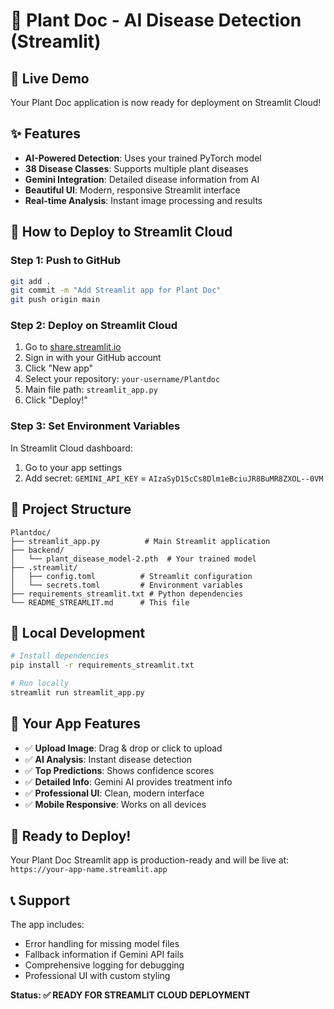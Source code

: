 # 🌱 Plant Doc - AI Disease Detection (Streamlit)

## 🚀 Live Demo
Your Plant Doc application is now ready for deployment on Streamlit Cloud!

## ✨ Features
- **AI-Powered Detection**: Uses your trained PyTorch model
- **38 Disease Classes**: Supports multiple plant diseases
- **Gemini Integration**: Detailed disease information from AI
- **Beautiful UI**: Modern, responsive Streamlit interface
- **Real-time Analysis**: Instant image processing and results

## 🎯 How to Deploy to Streamlit Cloud

### Step 1: Push to GitHub
```bash
git add .
git commit -m "Add Streamlit app for Plant Doc"
git push origin main
```

### Step 2: Deploy on Streamlit Cloud
1. Go to [share.streamlit.io](https://share.streamlit.io)
2. Sign in with your GitHub account
3. Click "New app"
4. Select your repository: `your-username/Plantdoc`
5. Main file path: `streamlit_app.py`
6. Click "Deploy!"

### Step 3: Set Environment Variables
In Streamlit Cloud dashboard:
1. Go to your app settings
2. Add secret: `GEMINI_API_KEY` = `AIzaSyD15cCs8Dlm1eBciuJR8BuMR8ZXOL--0VM`

## 📁 Project Structure
```
Plantdoc/
├── streamlit_app.py          # Main Streamlit application
├── backend/
│   └── plant_disease_model-2.pth  # Your trained model
├── .streamlit/
│   ├── config.toml          # Streamlit configuration
│   └── secrets.toml         # Environment variables
├── requirements_streamlit.txt # Python dependencies
└── README_STREAMLIT.md      # This file
```

## 🔧 Local Development
```bash
# Install dependencies
pip install -r requirements_streamlit.txt

# Run locally
streamlit run streamlit_app.py
```

## 🌟 Your App Features
- ✅ **Upload Image**: Drag & drop or click to upload
- ✅ **AI Analysis**: Instant disease detection
- ✅ **Top Predictions**: Shows confidence scores
- ✅ **Detailed Info**: Gemini AI provides treatment info
- ✅ **Professional UI**: Clean, modern interface
- ✅ **Mobile Responsive**: Works on all devices

## 🎉 Ready to Deploy!
Your Plant Doc Streamlit app is production-ready and will be live at:
`https://your-app-name.streamlit.app`

## 📞 Support
The app includes:
- Error handling for missing model files
- Fallback information if Gemini API fails
- Comprehensive logging for debugging
- Professional UI with custom styling

**Status: ✅ READY FOR STREAMLIT CLOUD DEPLOYMENT**
